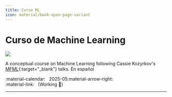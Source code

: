 ```yaml
---
title: Curso ML
icon: material/book-open-page-variant
---
```


# Curso de Machine Learning

![](../imgs/curso_ml.jpg)

A conceptual course on Machine Learning following Cassie Kozyrkov's [MFML](https://www.youtube.com/watch?v=1vkb7BCMQd0){:target="_blank"} talks. En español

:material-calendar: &nbsp; 2025-05:material-arrow-right:  
:material-link: &nbsp; (Working :construction:)

---
